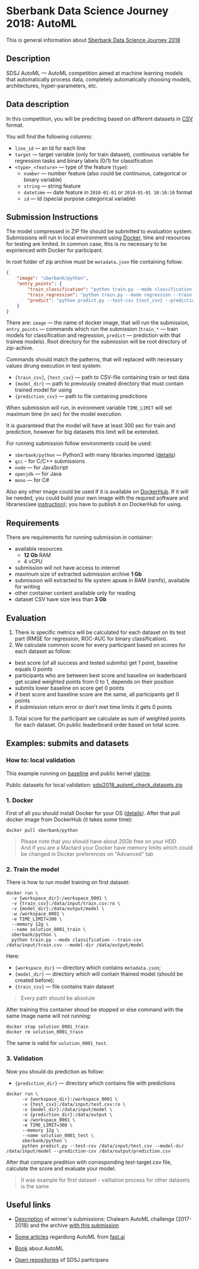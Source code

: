 Sberbank Data Science Journey 2018: AutoML
==========================================

This is general information about [Sberbank Data Science Journey 2018](http://sdsj.sberbank.ai/)

## Description

SDSJ AutoML — AutoML competition aimed at machine learning models that automatically process data, completely automatically choosing models, architectures, hyper-parameters, etc.

## Data description

In this competition, you will be predicting based on different datasets in [CSV](https://en.wikipedia.org/wiki/Comma-separated_values) format. 

You will find the following columns:

- `line_id` — an Id for each line
- `target` — target variable (only for train dataset), continuous variable for regression tasks and binary labels (0/1) for classification
- `<type>_<feature>` — type of the feature (`type`):
    - `number` — number feature (also could be continuous, categorical or binary variable)
    - `string` — string feature
    - `datetime` — date feature in `2010-01-01` or `2010-01-01 10:10:10` format
    - `id` — Id (special purpose categorical variable)


## Submission Instructions

The model compressed in ZIP file should be submitted to evaluation system. Submissions will run in local environment using [Docker](https://www.docker.com/what-docker), time and resources for testing are limited. In common case, this is no necessary to be expirienced with Docker for participant.

In root folder of zip archive must be `metadata.json` file containing follow:

```json
{
    "image": "sberbank/python",
    "entry_points": {
        "train_classification": "python train.py --mode classification --train-csv {train_csv} --model-dir {model_dir}",
        "train_regression": "python train.py --mode regression --train-csv {train_csv} --model-dir {model_dir}",
        "predict": "python predict.py --test-csv {test_csv} --prediction-csv {prediction_csv} --model-dir {model_dir}"
    }
}
```

There are:
`image` — the name of docker image, that will run the submission,   
`entry_points` — commands which run the submission (`train_*` — train models for classification and regression, `predict` — prediction with that traineв models). Root directory for the submission will be root directory of zip-achive.

Commands should match the patterns, that will replaced with necessary values dirung execution in test system:
- `{train_csv}`, `{test_csv}` — path to CSV-file containing train or test data
- `{model_dir}` — path to previously created directory that must contain trained model for using
- `{prediction_csv}` — path to file containing predictions

When submission will run, in evironment variable `TIME_LIMIT` will set maximum time (in sec) for the model execution.

It is guaranteed that the model will have at least 300 sec for train and prediction, however for big datasets this limit will be extended.

For running submission follow environments could be used:

- `sberbank/python` — Python3 with many libraries imported ([details](images/sberbank-python))
- `gcc` - for C/C++ submissions
- `node` — for JavaScript
- `openjdk` — for Java
- `mono` — for C#

Also any other image could be used if it is available on [DockerHub](http://dockerhub.com). If it will be needed, you could build your own image with the requred software and libraries(see [instruction](https://docs.docker.com/engine/reference/builder/)); you have to publish it on DockerHub for using.

## Requirements

There are requirements for running submission in container:

- available resources
  - **12 Gb** RAM
  - 4 vCPU
- submission will not have access to internet
- maximum size of extracted submission archive **1 Gb**
- submission will extracted to file system архив in RAM (ramfs), available for writing
- other container content available only for reading
- dataset CSV have size less than **3 Gb**


## Evaluation

1. There is specific metrics will be calculated for each dataset on its test part (RMSE for regression, ROC-AUC for binary classification).
2. We calculate common score for every participant based on scores for each dataset as follow: 
- best score (of all success and tested submits) get 1 point, baseline equals 0 points
- participants who are between best score and baseline on leaderboard get scaled weighted points from 0 to 1, depends on their position
- submits lower baseline on score get 0 points
- if best score and baseline score are the same, all participants get 0 points
- if submission return error or don't met time limits it gets 0 points

3. Total score for the participant we calculate as sum of weighted points for each dataset. On public leaderboard order based on total score.


## Examples: submits and datasets


### How to: local validation

This example running on [baseline](https://github.com/sberbank-ai/sdsj2018-automl) and public kernel [vlarine](https://github.com/vlarine/sdsj2018_lightgbm_baseline).

Public datasets for local validation: [sdsj2018_automl_check_datasets.zip](https://s3.eu-central-1.amazonaws.com/sdsj2018-automl/public/sdsj2018_automl_check_datasets.zip)

### 1. Docker

First of all you should install Docker for your OS ([details](https://docs.docker.com/install/)). After that pull docker image from DockerHub (it takes some time):

`docker pull sberbank/python`

> Please note that you should have about 20Gb free on your HDD  
> And if you are a Mactard your Docker have memory limits which could be changed in Docker preferences on "Advanced" tab 

### 2. Train the model

There is how to run model training on first dataset:
```
docker run \
  -v {workspace_dir}:/workspace_0001 \
  -v {train_csv}:/data/input/train.csv:ro \
  -v {model_dir}:/data/output/model \
  -w /workspace_0001 \
  -e TIME_LIMIT=300 \
  --memory 12g \
  --name solution_0001_train \
  sberbank/python \
  python train.py --mode classification --train-csv /data/input/train.csv --model-dir /data/output/model
```

Here:

- `{workspace_dir}` — directory which contains `metadata.json`;
- `{model_dir}` — directory which will contain thained model (should be created before);
- `{train_csv}` — file contains train dataset

> Every path should be absolute

After training this container shoud be stopped or else command with the same image name will not running:
```
docker stop solution_0001_train
docker rm solution_0001_train
```
The same is valid for `solution_0001_test`.

### 3. Validation

Now you should do prediction as follow:

- `{prediction_dir}` — directory which contains file with predictions
```
docker run \
      -v {workspace_dir}:/workspace_0001 \
      -v {test_csv}:/data/input/test.csv:ro \
      -v {model_dir}:/data/input/model \
      -v {prediction_dir}:/data/output \
      -w /workspace_0001 \
      -e TIME_LIMIT=300 \
      --memory 12g \
      --name solution_0001_test \
      sberbank/python \
      python predict.py --test-csv /data/input/test.csv --model-dir /data/input/model --prediction-csv /data/output/prediction.csv
```
After that compare predition with corresponding test-target.csv file, calculate the score and evaluate your model.

> It was example for first dataset - valitation process for other datasets is the same

## Useful links

- [Description](https://www.automl.org/blog-2nd-automl-challenge/) of winner's submissions: Chalearn AutoML challenge (2017-2018) and the archive [with this submission](http://ml.informatik.uni-freiburg.de/downloads/automl_competition_2018.zip)

- [Some articles](http://www.fast.ai/2018/07/12/auto-ml-1/) regardong AutoML from [fast.ai](http://www.fast.ai/)

- [Book](https://www.ml4aad.org/book/) about AutoML

- [Open repositories](https://sdsj.sberbank.ai/ru/start) of SDSJ participans
